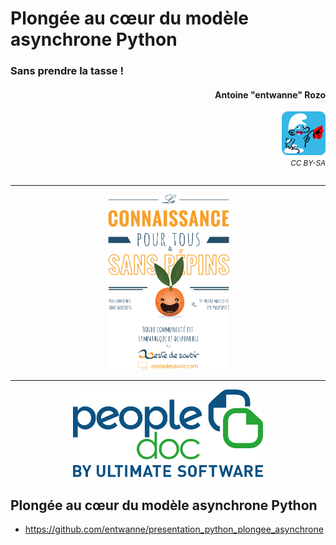 # Plongée au cœur du modèle asynchrone Python 
### Sans prendre la tasse !
#### <div align="right">Antoine "entwanne" Rozo</div>

<div align="right"><img src="schtroumpf_flat_rounded.png" style="width: 5em;" /></div>

<div align="right"><small><i>CC BY-SA</i></small></div>

```python skip
```

--------------------

<center><img src="zestedesavoir.png" style="height: 20em;" /></center>

--------------------

<center><img src="peopledoc.png" style="height: 10em;" /></center>

## Plongée au cœur du modèle asynchrone Python 

* <https://github.com/entwanne/presentation_python_plongee_asynchrone>
